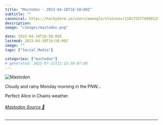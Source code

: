 ```yaml
---
title: "Mastodon - 2023-04-10T16:58:09Z"
subtitle: ""
canonical: https://hachyderm.io/users/mweagle/statuses/110175577009012053
description:
image: "/images/mastodon.png"

date: 2023-04-10T16:58:09Z
lastmod: 2023-04-10T16:58:09Z
image: ""
tags: ["Social Media"]

categories: ["mastodon"]
# generated: 2025-07-21T21:15:38-07:00
---
```

![Mastodon](/images/mastodon.png)

<p>Cloudy and rainy Monday morning in the PNW...</p><p>Perfect Alice in Chains weather.</p>


###### [Mastodon Source 🐘](https://hachyderm.io/@mweagle/110175577009012053)

___
